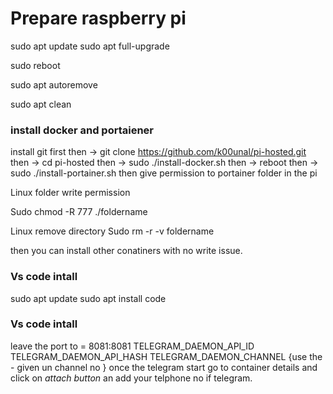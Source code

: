 # Prepare raspberry pi 

sudo apt update
sudo apt full-upgrade

sudo reboot

sudo apt autoremove

sudo apt clean

### install docker and portaiener

install git first 
then -> git clone https://github.com/k00unal/pi-hosted.git
then -> cd pi-hosted
then -> sudo ./install-docker.sh
then -> reboot 
then -> sudo ./install-portainer.sh
then give permission to portainer folder in the pi

Linux folder write permission

Sudo chmod -R 777 ./foldername

Linux remove directory
Sudo rm -r -v  foldername

then you can install other conatiners with no write issue.

### Vs code intall
sudo apt update
sudo apt install code

### Vs code intall

leave the port to = 8081:8081
TELEGRAM_DAEMON_API_ID
TELEGRAM_DAEMON_API_HASH
TELEGRAM_DAEMON_CHANNEL {use the - given un channel no }
once the telegram start go to container details and click on *attach button* an add your telphone no if telegram.



